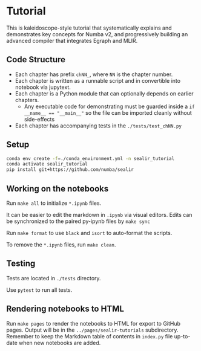 # Tutorial

This is kaleidoscope-style tutorial that systematically explains and
demonstrates key concepts for Numba v2, and progressively building an advanced
compiler that integrates Egraph and MLIR.

## Code Structure

- Each chapter has prefix `chNN_`, where `NN` is the chapter number.
- Each chapter is written as a runnable script and in convertible into notebook via jupytext.
- Each chapter is a Python module that can optionally depends on earlier chapters.
    - Any executable code for demonstrating must be guarded inside a `if __name__ == "__main__"` so the file can be imported cleanly without side-effects
- Each chapter has accompanying tests in the `./tests/test_chNN.py`


## Setup

```bash
conda env create -f=./conda_environment.yml -n sealir_tutorial
conda activate sealir_tutorial
pip install git+https://github.com/numba/sealir
```

## Working on the notebooks

Run `make all` to initialize `*.ipynb` files.

It can be easier to edit the markdown in `.ipynb` via visual editors.
Edits can be synchronized to the paired py-ipynb files by `make sync`

Run `make format` to use `black` and `isort` to auto-format the scripts.

To remove the `*.ipynb` files, run `make clean`.


## Testing

Tests are located in `./tests` directory.

Use `pytest` to run all tests.

## Rendering notebooks to HTML

Run `make pages` to render the notebooks to HTML for export to GitHub pages.
Output will be in the `../pages/sealir-tutorials` subdirectory.  Remember to keep
the Markdown table of contents in `index.py` file up-to-date when new notebooks
are added.

